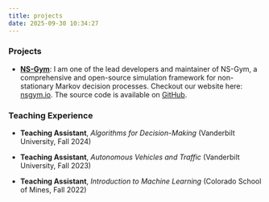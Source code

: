 ```yaml
---
title: projects
date: 2025-09-30 10:34:27
---
```


### Projects

- [**NS-Gym**](https://nsgym.io): I am one of the lead developers and maintainer of NS-Gym, a comprehensive and open-source simulation framework for non-stationary Markov decision processes. Checkout our website here: [nsgym.io](https://nsgym.io). The source code is available on [GitHub](https://github.com/scope-lab-vu/ns_gym).

### Teaching Experience

* **Teaching Assistant**, *Algorithms for Decision-Making* (Vanderbilt University, Fall 2024)

* **Teaching Assistant**, *Autonomous Vehicles and Traffic* (Vanderbilt University, Fall 2023)

* **Teaching Assistant**, *Introduction to Machine Learning* (Colorado School of Mines, Fall 2022)